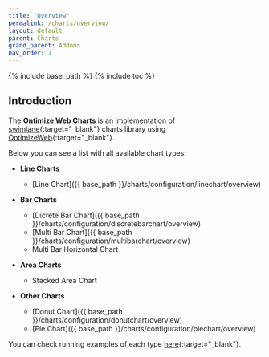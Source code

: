 ```yaml
---
title: "Overview"
permalink: /charts/overview/
layout: default
parent: Charts
grand_parent: Addons
nav_order: 1
---
```

{% include base_path %}
{% include toc %}

## Introduction

The **Ontimize Web Charts** is an implementation of [swimlane](https://www.npmjs.com/package/@swimlane/ngx-charts){:target="_blank"} charts library using [OntimizeWeb](https://github.com/OntimizeWeb/ontimize-web-ngx/tree/main.15.x){:target="_blank"}.

Below you can see a list with all available chart types:

* **Line Charts**
    * [Line Chart]({{ base_path }}/charts/configuration/linechart/overview)

* **Bar Charts**
    * [Dicrete Bar Chart]({{ base_path }}/charts/configuration/discretebarchart/overview)
    * [Multi Bar Chart]({{ base_path }}/charts/configuration/multibarchart/overview)
    * Multi Bar Horizontal Chart

* **Area Charts**
    * Stacked Area Chart

* **Other Charts**
    * [Donut Chart]({{ base_path }}/charts/configuration/donutchart/overview)
    * [Pie Chart]({{ base_path }}/charts/configuration/piechart/overview)


You can check running examples of each type [here](https://try.imatia.com/ontimizeweb/v15/charts/main/home){:target="_blank"}.